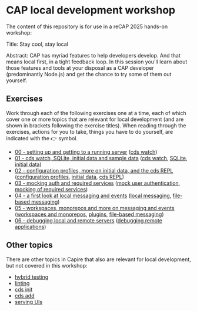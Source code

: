 # CAP local development workshop

The content of this repository is for use in a reCAP 2025 hands-on workshop:

Title: Stay cool, stay local

Abstract: CAP has myriad features to help developers develop. And that means local first, in a tight feedback loop. In this session you'll learn about those features and tools at your disposal as a CAP developer (predominantly Node.js) and get the chance to try some of them out yourself.

## Exercises

Work through each of the following exercises one at a time, each of which cover one or more topics that are relevant for local development (and are shown in brackets following the exercise titles). When reading through the exercises, actions for you to take, things you have to do yourself, are indicated with the 👉 symbol.

- [00 - setting up and getting to a running server](exercises/00/) ([cds watch])
- [01 - cds watch, SQLite, initial data and sample data](exercises/01/) ([cds watch], [SQLite], [initial data])
- [02 - configuration profiles, more on initial data, and the cds REPL](exercises/02/) ([configuration profiles], [initial data], [cds REPL])
- [03 - mocking auth and required services](exercises/03) ([mock user authentication], [mocking of required services])
- [04 - a first look at local messaging and events](exercises/04) ([local messaging], [file-based messaging])
- [05 - workspaces, monorepos and more on messaging and events](exercises/05) ([workspaces and monorepos], [plugins], [file-based messaging])
- [06 - debugging local and remote servers](exercises/06) ([debugging remote applications])

## Other topics

There are other topics in Capire that also are relevant for local development, but not covered in this workshop:

- [hybrid testing]
- [linting]
- [cds init]
- [cds add]
- [serving UIs]

[hybrid testing]: (https://cap.cloud.sap/docs/advanced/hybrid-testing)
[configuration profiles]: (https://cap.cloud.sap/docs/node.js/cds-env#profiles)
[SQLite]: (https://cap.cloud.sap/docs/guides/databases-sqlite)
[initial data]: (https://cap.cloud.sap/docs/guides/databases#providing-initial-data)
[cds watch]: (https://cap.cloud.sap/docs/tools/cds-cli#cds-watch)
[cds REPL]: (https://cap.cloud.sap/docs/tools/cds-cli#cds-repl)
[mock user authentication]: https://cap.cloud.sap/docs/guides/security/authorization#prerequisite-authentication
[debugging remote applications]: https://cap.cloud.sap/docs/tools/cds-cli#remote-applications
[mocking of required services]: https://cap.cloud.sap/docs/guides/using-services#mock-remote-service-as-odata-service-node-js
[plugins]: https://cap.cloud.sap/docs/plugins/#support-for-plugins
[workspaces and monorepos]: https://cap.cloud.sap/docs/guides/deployment/microservices#create-a-solution-monorepo
[linting]: https://cap.cloud.sap/docs/tools/cds-lint/#usage-lint-cli
[cds init]: https://cap.cloud.sap/docs/tools/cds-cli#cds-init
[cds add]: https://cap.cloud.sap/docs/tools/cds-cli#cds-add
[local messaging]: https://cap.cloud.sap/docs/node.js/messaging#local-messaging
[file-based messaging]: https://cap.cloud.sap/docs/node.js/messaging#file-based
[serving UIs]: https://cap.cloud.sap/docs/get-started/in-a-nutshell#uis
